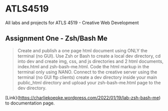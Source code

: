# ATLS4519

All labs and projects for ATLS 4519 - Creative Web Development

## Assignment One - Zsh/Bash Me

> Create and publish a one page html document using ONLY the terminal (no GUI).
> Use Zsh or Bash to create a local dev directory, cd into dev and create img, css, and js directories and 2 html documents, index.html and zsh-bash-me.html.
> Code the html markup in the terminal only using NANO.
> Connect to the creative server using the terminal (no GUI ftp clients) create a dev directory inside your main public_html directory and upload your zsh-bash-me.html page to the dev directory.

[Link}(https://charliekoepke.wordpress.com/2022/01/19/lab-zsh-bash-me) to documentation page.
